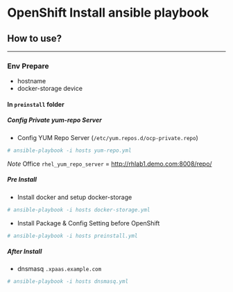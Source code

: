 # OpenShift Install ansible playbook 
## How to use?
-----------
### Env Prepare
 - hostname
 - docker-storage device

#### In `preinstall` folder

##### Config Private yum-repo Server


  * Config YUM Repo Server (`/etc/yum.repos.d/ocp-private.repo`)
  
  ```bash
  # ansible-playbook -i hosts yum-repo.yml
  ```
  _Note_ Office `rhel_yum_repo_server` = http://rhlab1.demo.com:8008/repo/

##### Pre Install 


  * Install docker and setup docker-storage

  ```bash
  # ansible-playbook -i hosts docker-storage.yml
  ```

  * Install Package & Config Setting before OpenShift
  
  ```bash
  # ansible-playbook -i hosts preinstall.yml
  ```

##### After Install


  * dnsmasq `.xpaas.example.com`
  
  ```bash
  # ansible-playbook -i hosts dnsmasq.yml
  ```

